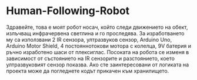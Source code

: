# Human-Following-Robot

Здравейте, това е моят робот носач, който следи движението на обект, излъчващ инфрачервена светлина и го проследява. 
За изработването му са използвани 2 IR сензора, ултразвуков сензор, Arduino Uno, Arduino Motor Shield, 4 постояннотокови мотора с колелца, 9V батерия и ръчно изработено шаси от плексиглас.
Посоката на робота се изменя в зависимост от състоянието на IR сензорите и разстоянието, което ултразвуковият сензор показва.
Ако сте заинтересовани от логиката на проекта може да погледнете кодът прикачен към  хранилището.


